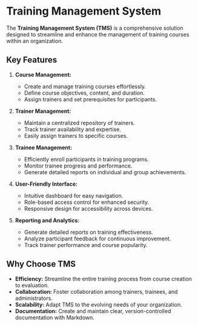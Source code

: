# Training Management System

The **Training Management System (TMS)** is a comprehensive solution designed to streamline and enhance the management of training courses within an organization. 

## Key Features

1. **Course Management:**
   - Create and manage training courses effortlessly.
   - Define course objectives, content, and duration.
   - Assign trainers and set prerequisites for participants.

2. **Trainer Management:**
   - Maintain a centralized repository of trainers.
   - Track trainer availability and expertise.
   - Easily assign trainers to specific courses.

3. **Trainee Management:**
   - Efficiently enroll participants in training programs.
   - Monitor trainee progress and performance.
   - Generate detailed reports on individual and group achievements.

4. **User-Friendly Interface:**
   - Intuitive dashboard for easy navigation.
   - Role-based access control for enhanced security.
   - Responsive design for accessibility across devices.

5. **Reporting and Analytics:**
   - Generate detailed reports on training effectiveness.
   - Analyze participant feedback for continuous improvement.
   - Track trainer performance and course popularity.


## Why Choose TMS

- **Efficiency:** Streamline the entire training process from course creation to evaluation.
- **Collaboration:** Foster collaboration among trainers, trainees, and administrators.
- **Scalability:** Adapt TMS to the evolving needs of your organization.
- **Documentation:** Create and maintain clear, version-controlled documentation with Markdown.

